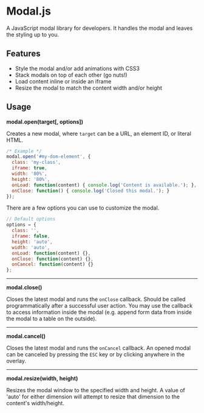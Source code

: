 # Modal.js
A JavaScript modal library for developers. It handles the modal and leaves the styling up to you.

## Features
* Style the modal and/or add animations with CSS3
* Stack modals on top of each other (go nuts!)
* Load content inline or inside an iframe
* Resize the modal to match the content width and/or height

## Usage
**modal.open(target[, options])**

Creates a new modal, where `target` can be a URL, an element ID, or literal HTML.

```javascript
/* Example */
modal.open('#my-dom-element', {
  class: 'my-class',
  iframe: true,
  width: '80%',
  height: '80%',
  onLoad: function(content) { console.log('Content is available.'); },
  onClose: function() { console.log('Closed this modal.'); }
});
```

There are a few options you can use to customize the modal.

```javascript
// Default options
options = {
  class: '',
  iframe: false,
  height: 'auto',
  width: 'auto',
  onLoad: function(content) {},
  onClose: function(content) {},
  onCancel: function(content) {}
};
```

---

**modal.close()**

Closes the latest modal and runs the `onClose` callback. Should be called programmatically after a successful user action. You may use the callback to access information inside the modal (e.g. append form data from inside the modal to a table on the outside).

---

**modal.cancel()**

Closes the latest modal and runs the `onCancel` callback. An opened modal can be canceled by pressing the `ESC` key or by clicking anywhere in the overlay.

---

**modal.resize(width, height)**

Resizes the modal window to the specified width and height. A value of 'auto' for either dimension will attempt to resize that dimension to the content's width/height.

